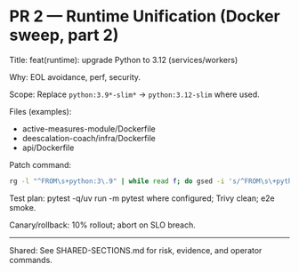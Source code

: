# PR 2 — Runtime Unification (Docker sweep, part 2)

Title: feat(runtime): upgrade Python to 3.12 (services/workers)

Why: EOL avoidance, perf, security.

Scope: Replace `python:3.9*-slim*` → `python:3.12-slim` where used.

Files (examples):
- active-measures-module/Dockerfile
- deescalation-coach/infra/Dockerfile
- api/Dockerfile

Patch command:
```bash
rg -l "^FROM\s+python:3\.9" | while read f; do gsed -i 's/^FROM\s\+python:3\.9[^ ]*/FROM python:3.12-slim/' "$f"; done
```

Test plan: pytest -q/uv run -m pytest where configured; Trivy clean; e2e smoke.

Canary/rollback: 10% rollout; abort on SLO breach.

---

Shared: See SHARED-SECTIONS.md for risk, evidence, and operator commands.
